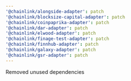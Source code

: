 ```yaml
---
'@chainlink/alongside-adapter': patch
'@chainlink/blocksize-capital-adapter': patch
'@chainlink/coinpaprika-adapter': patch
'@chainlink/dar-adapter': patch
'@chainlink/elwood-adapter': patch
'@chainlink/finage-test-adapter': patch
'@chainlink/finnhub-adapter': patch
'@chainlink/galaxy-adapter': patch
'@chainlink/gsr-adapter': patch
---
```


Removed unused dependencies
